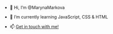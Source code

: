 - 👋 Hi, I’m @MarynaMarkova

- 🌱 I’m currently learning JavaScript, CSS & HTML

- 📫 [Get in touch with me!](https://www.linkedin.com/in/maryna-markova/)

<!---
MarynaMarkova/MarynaMarkova is a ✨ special ✨ repository because its `README.md` (this file) appears on your GitHub profile.
You can click the Preview link to take a look at your changes.
--->
